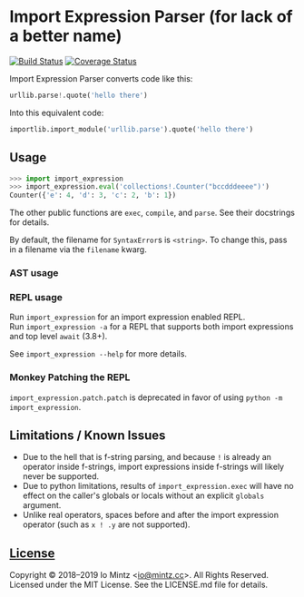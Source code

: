 # Import Expression Parser (for lack of a better name)

[![Build Status](https://img.shields.io/travis/iomintz/import-expression-parser/main.svg?label=tests)](https://travis-ci.org/iomintz/import-expression-parser)
[![Coverage Status](https://coveralls.io/repos/github/iomintz/import-expression-parser/badge.svg?branch=main)](https://coveralls.io/github/iomintz/import-expression-parser?branch=main)

Import Expression Parser converts code like this:

```py
urllib.parse!.quote('hello there')
```

Into this equivalent code:
```py
importlib.import_module('urllib.parse').quote('hello there')
```

## Usage

```py
>>> import import_expression
>>> import_expression.eval('collections!.Counter("bccdddeeee")')
Counter({'e': 4, 'd': 3, 'c': 2, 'b': 1})
```

The other public functions are `exec`, `compile`, and `parse`. See their docstrings for details.

By default, the filename for `SyntaxError`s is `<string>`.
To change this, pass in a filename via the `filename` kwarg.

### AST usage

<!-- TODO document usage like jishaku or how one could build a REPL -->

### REPL usage

Run `import_expression` for an import expression enabled REPL. \
Run `import_expression -a` for a REPL that supports both import expressions and top level `await` (3.8+).

See `import_expression --help` for more details. 

### Monkey Patching the REPL

`import_expression.patch.patch` is deprecated in favor of using `python -m import_expression`.

## Limitations / Known Issues

* Due to the hell that is f-string parsing, and because `!` is already an operator inside f-strings,
  import expressions inside f-strings will likely never be supported.
* Due to python limitations, results of `import_expression.exec` will have no effect on the caller's globals or locals
  without an explicit `globals` argument.
* Unlike real operators, spaces before and after the import expression operator (such as `x ! .y` are not supported).

## [License](https://github.com/bmintz/import-expression-parser/blob/main/LICENSE)

Copyright © 2018–2019 Io Mintz <<io@mintz.cc>>. All Rights Reserved. \
Licensed under the MIT License. See the LICENSE.md file for details.
